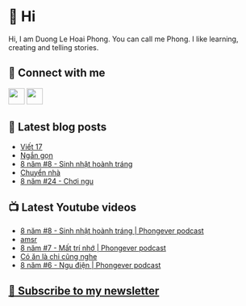 # 👋 Hi

Hi, I am Duong Le Hoai Phong. You can call me Phong. I like learning, creating and telling stories.

## 🔗 Connect with me
[<img height="32" width="32" src="https://cdn.jsdelivr.net/npm/simple-icons@v3/icons/youtube.svg" />](https://www.youtube.com/channel/UCXykqt3V2-9bYXKWZRcH0rA)
[<img height="32" width="32" src="https://cdn.jsdelivr.net/npm/simple-icons@v3/icons/instagram.svg" />](https://www.instagram.com/phongever)

## 📝 Latest blog posts

<!-- BLOG-POST-LIST:START -->
- [Viết 17](https://phongever.substack.com/p/viet-17)
- [Ngắn gọn](https://phongever.substack.com/p/ngan-gon)
- [8 năm #8 - Sinh nhật hoành tráng](https://phongever.substack.com/p/8-nam-8-sinh-nhat-hoanh-trang)
- [Chuyển nhà](https://phongever.substack.com/p/chuyen-nha-566)
- [8 năm #24 - Chơi ngu](https://phongever.substack.com/p/8-nam-24-choi-ngu)
<!-- BLOG-POST-LIST:END -->

## 📺 Latest Youtube videos

<!-- YOUTUBE-VIDEO-LIST:START -->
- [8 năm #8 - Sinh nhật hoành tráng | Phongever podcast](https://www.youtube.com/watch?v=6Jo9yfpGTdg)
- [amsr](https://www.youtube.com/watch?v=Dger9Qt1C6Q)
- [8 năm #7 - Mất trí nhớ | Phongever podcast](https://www.youtube.com/watch?v=zMPG78ObY8E)
- [Có ăn là chi cũng nghe](https://www.youtube.com/watch?v=rKGFpWIfi6U)
- [8 năm #6 - Ngu điện | Phongever podcast](https://www.youtube.com/watch?v=n3ofkD9VvsU)
<!-- YOUTUBE-VIDEO-LIST:END -->

## [💌 Subscribe to my newsletter](https://phongever.substack.com/)

